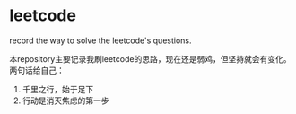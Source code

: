 # leetcode
record the way to solve the leetcode's questions.

本repository主要记录我刷leetcode的思路，现在还是弱鸡，但坚持就会有变化。
两句话给自己：
1. 千里之行，始于足下
2. 行动是消灭焦虑的第一步
